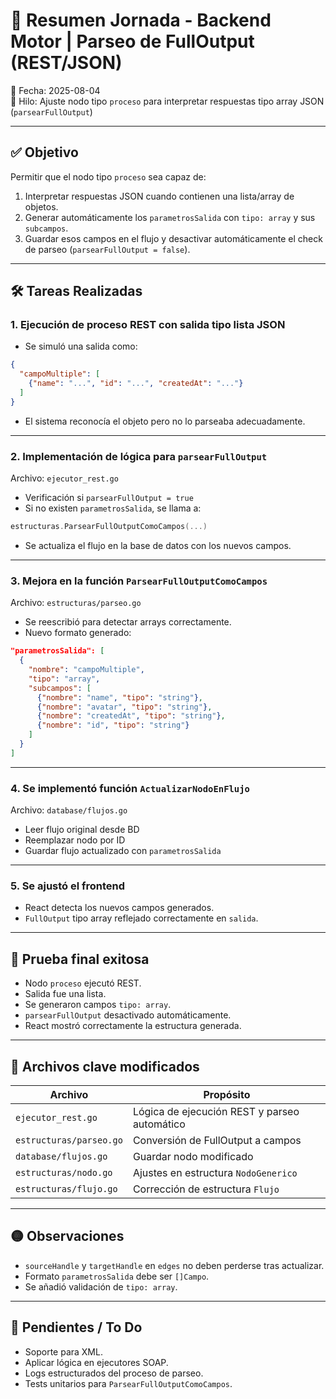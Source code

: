 # 🧠 Resumen Jornada - Backend Motor | Parseo de FullOutput (REST/JSON)
📅 Fecha: 2025-08-04  
📂 Hilo: Ajuste nodo tipo `proceso` para interpretar respuestas tipo array JSON (`parsearFullOutput`)  

---

## ✅ Objetivo
Permitir que el nodo tipo `proceso` sea capaz de:
1. Interpretar respuestas JSON cuando contienen una lista/array de objetos.
2. Generar automáticamente los `parametrosSalida` con `tipo: array` y sus `subcampos`.
3. Guardar esos campos en el flujo y desactivar automáticamente el check de parseo (`parsearFullOutput = false`).

---

## 🛠️ Tareas Realizadas

### 1. Ejecución de proceso REST con salida tipo lista JSON
- Se simuló una salida como:
```json
{
  "campoMultiple": [
    {"name": "...", "id": "...", "createdAt": "..."}
  ]
}
```
- El sistema reconocía el objeto pero no lo parseaba adecuadamente.

---

### 2. Implementación de lógica para `parsearFullOutput`
Archivo: `ejecutor_rest.go`

- Verificación si `parsearFullOutput = true`
- Si no existen `parametrosSalida`, se llama a:
```go
estructuras.ParsearFullOutputComoCampos(...)
```
- Se actualiza el flujo en la base de datos con los nuevos campos.

---

### 3. Mejora en la función `ParsearFullOutputComoCampos`
Archivo: `estructuras/parseo.go`

- Se reescribió para detectar arrays correctamente.
- Nuevo formato generado:
```json
"parametrosSalida": [
  {
    "nombre": "campoMultiple",
    "tipo": "array",
    "subcampos": [
      {"nombre": "name", "tipo": "string"},
      {"nombre": "avatar", "tipo": "string"},
      {"nombre": "createdAt", "tipo": "string"},
      {"nombre": "id", "tipo": "string"}
    ]
  }
]
```

---

### 4. Se implementó función `ActualizarNodoEnFlujo`
Archivo: `database/flujos.go`

- Leer flujo original desde BD
- Reemplazar nodo por ID
- Guardar flujo actualizado con `parametrosSalida`

---

### 5. Se ajustó el frontend
- React detecta los nuevos campos generados.
- `FullOutput` tipo array reflejado correctamente en `salida`.

---

## 🧪 Prueba final exitosa
- Nodo `proceso` ejecutó REST.
- Salida fue una lista.
- Se generaron campos `tipo: array`.
- `parsearFullOutput` desactivado automáticamente.
- React mostró correctamente la estructura generada.

---

## 🧩 Archivos clave modificados

| Archivo                         | Propósito |
|--------------------------------|-----------|
| `ejecutor_rest.go`             | Lógica de ejecución REST y parseo automático |
| `estructuras/parseo.go`        | Conversión de FullOutput a campos |
| `database/flujos.go`           | Guardar nodo modificado |
| `estructuras/nodo.go`          | Ajustes en estructura `NodoGenerico` |
| `estructuras/flujo.go`         | Corrección de estructura `Flujo` |

---

## 🟡 Observaciones
- `sourceHandle` y `targetHandle` en `edges` no deben perderse tras actualizar.
- Formato `parametrosSalida` debe ser `[]Campo`.
- Se añadió validación de `tipo: array`.

---

## 📌 Pendientes / To Do
- Soporte para XML.
- Aplicar lógica en ejecutores SOAP.
- Logs estructurados del proceso de parseo.
- Tests unitarios para `ParsearFullOutputComoCampos`.
